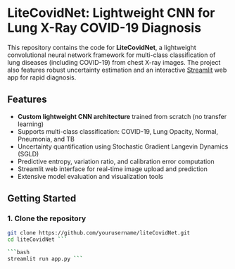 # LiteCovidNet: Lightweight CNN for Lung X-Ray COVID-19 Diagnosis

This repository contains the code for **LiteCovidNet**, a lightweight convolutional neural network framework for multi-class classification of lung diseases (including COVID-19) from chest X-ray images. The project also features robust uncertainty estimation and an interactive [Streamlit](https://streamlit.io/) web app for rapid diagnosis.

## Features

- **Custom lightweight CNN architecture** trained from scratch (no transfer learning)
- Supports multi-class classification: COVID-19, Lung Opacity, Normal, Pneumonia, and TB
- Uncertainty quantification using Stochastic Gradient Langevin Dynamics (SGLD)
- Predictive entropy, variation ratio, and calibration error computation
- Streamlit web interface for real-time image upload and prediction
- Extensive model evaluation and visualization tools

## Getting Started

### 1. Clone the repository

```bash
git clone https://github.com/yourusername/liteCovidNet.git
cd liteCovidNet ```

```bash
streamlit run app.py ```
